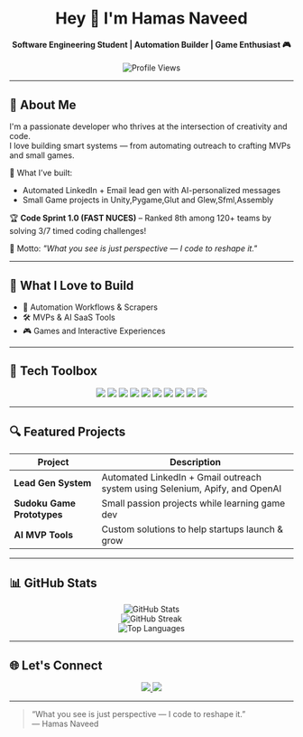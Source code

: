 <h1 align="center">Hey 👋 I'm Hamas Naveed</h1>
<h4 align="center">Software Engineering Student | Automation Builder | Game Enthusiast 🎮</h4>

<p align="center">
  <img src="https://komarev.com/ghpvc/?username=HamasNaveed&label=Profile%20Views&color=blue" alt="Profile Views" />
</p>

---

## 🌟 About Me

I'm a passionate developer who thrives at the intersection of creativity and code.  
I love building smart systems — from automating outreach to crafting MVPs and small games.

🔧 What I’ve built:
- Automated LinkedIn + Email lead gen with AI-personalized messages
- Small Game projects in Unity,Pygame,Glut and Glew,Sfml,Assembly 


🏆 **Code Sprint 1.0 (FAST NUCES)** – Ranked 8th among 120+ teams by solving 3/7 timed coding challenges!

🧠 Motto: *"What you see is just perspective — I code to reshape it."*

---

## 💼 What I Love to Build

- 🤖 Automation Workflows & Scrapers  
- 🛠 MVPs & AI SaaS Tools  
- 🎮 Games and Interactive Experiences  

---

## 🧰 Tech Toolbox

<p align="center">
  <img src="https://img.shields.io/badge/C++-00599C?style=flat&logo=c%2B%2B&logoColor=white" />
  <img src="https://img.shields.io/badge/Python-3670A0?style=flat&logo=python&logoColor=ffdd54" />
  <img src="https://img.shields.io/badge/JavaScript-F7DF1E?style=flat&logo=javascript&logoColor=black" />
  <img src="https://img.shields.io/badge/C%23-239120?style=flat&logo=c-sharp&logoColor=white" />
  <img src="https://img.shields.io/badge/React-20232A?style=flat&logo=react&logoColor=61DAFB" />
  <img src="https://img.shields.io/badge/Selenium-43B02A?style=flat&logo=selenium&logoColor=white" />
  <img src="https://img.shields.io/badge/n8n-EF4E4E?style=flat&logo=n8n&logoColor=white" />
  <img src="https://img.shields.io/badge/Unity-000000?style=flat&logo=unity&logoColor=white" />
  <img src="https://img.shields.io/badge/Firebase-FFCA28?style=flat&logo=firebase&logoColor=black" />
  <img src="https://img.shields.io/badge/MySQL-00758F?style=flat&logo=mysql&logoColor=white" />
</p>

---

## 🔍 Featured Projects

| Project | Description |
|--------|-------------|
| **Lead Gen System** | Automated LinkedIn + Gmail outreach system using Selenium, Apify, and OpenAI |
| **Sudoku Game Prototypes** | Small passion projects while learning game dev |
| **AI MVP Tools** | Custom solutions to help startups launch & grow |

---

## 📊 GitHub Stats

<p align="center">
  <img src="https://github-readme-stats.vercel.app/api?username=HamasNaveed&show_icons=true&theme=tokyonight" alt="GitHub Stats" />
  <br />
  <img src="https://github-readme-streak-stats.herokuapp.com/?user=HamasNaveed&theme=tokyonight" alt="GitHub Streak" />
  <br />
  <img src="https://github-readme-stats.vercel.app/api/top-langs/?username=HamasNaveed&layout=compact&theme=tokyonight" alt="Top Languages" />
</p>

---

## 🌐 Let's Connect

<p align="center">
  <a href="www.linkedin.com/in/hamas-naveed-147587289" target="_blank">
    <img src="https://img.shields.io/badge/LinkedIn-blue?logo=linkedin&style=flat" />
  </a>
  <a href="mailto:hamasnaveed123@gmail.com">
    <img src="https://img.shields.io/badge/Email-grey?logo=gmail&style=flat" />
  </a>
</p>

---

> “What you see is just perspective — I code to reshape it.”  
> — Hamas Naveed
